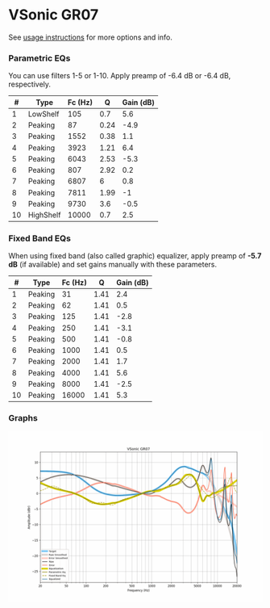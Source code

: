 # VSonic GR07
See [usage instructions](https://github.com/jaakkopasanen/AutoEq#usage) for more options and info.

### Parametric EQs
You can use filters 1-5 or 1-10. Apply preamp of -6.4 dB or -6.4 dB, respectively.

|   # | Type      |   Fc (Hz) |    Q |   Gain (dB) |
|-----|-----------|-----------|------|-------------|
|   1 | LowShelf  |       105 | 0.7  |         5.6 |
|   2 | Peaking   |        87 | 0.24 |        -4.9 |
|   3 | Peaking   |      1552 | 0.38 |         1.1 |
|   4 | Peaking   |      3923 | 1.21 |         6.4 |
|   5 | Peaking   |      6043 | 2.53 |        -5.3 |
|   6 | Peaking   |       807 | 2.92 |         0.2 |
|   7 | Peaking   |      6807 | 6    |         0.8 |
|   8 | Peaking   |      7811 | 1.99 |        -1   |
|   9 | Peaking   |      9730 | 3.6  |        -0.5 |
|  10 | HighShelf |     10000 | 0.7  |         2.5 |

### Fixed Band EQs
When using fixed band (also called graphic) equalizer, apply preamp of **-5.7 dB** (if available) and set gains manually with these parameters.

|   # | Type    |   Fc (Hz) |    Q |   Gain (dB) |
|-----|---------|-----------|------|-------------|
|   1 | Peaking |        31 | 1.41 |         2.4 |
|   2 | Peaking |        62 | 1.41 |         0.5 |
|   3 | Peaking |       125 | 1.41 |        -2.8 |
|   4 | Peaking |       250 | 1.41 |        -3.1 |
|   5 | Peaking |       500 | 1.41 |        -0.8 |
|   6 | Peaking |      1000 | 1.41 |         0.5 |
|   7 | Peaking |      2000 | 1.41 |         1.7 |
|   8 | Peaking |      4000 | 1.41 |         5.6 |
|   9 | Peaking |      8000 | 1.41 |        -2.5 |
|  10 | Peaking |     16000 | 1.41 |         5.3 |

### Graphs
![](./VSonic%20GR07.png)
